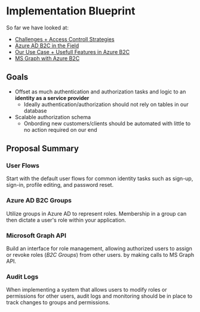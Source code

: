 # Implementation Blueprint

So far we have looked at:

- [Challenges + Access Controll Strategies](https://github.com/BBITWestin/BBITWestin.github.io/blob/main/Auth/Auth-Challenges.md)
- [Azure AD B2C in the Field](https://github.com/BBITWestin/BBITWestin.github.io/blob/main/Auth/AzAD_Setup.md)
- [Our Use Case + Usefull Features in Azure B2C](https://github.com/BBITWestin/BBITWestin.github.io/blob/main/Auth/Authorization_Schema.md)
- [MS Graph with Azure B2C](https://github.com/BBITWestin/BBITWestin.github.io/blob/main/Auth/MS-GraphAPI.md)

## Goals

- Offset as much authentication and authorization tasks and logic to an **identity as a service provider**
  - Ideally authentication/authorization should not rely on tables in our database
- Scalable authorization schema
  - Onbording new customers/clients should be automated with little to no action required on our end

## Proposal Summary

### User Flows

Start with the default user flows for common identity tasks such as sign-up, sign-in, profile editing, and password reset.

### Azure AD B2C Groups

Utilize groups in Azure AD to represent roles. Membership in a group can then dictate a user's role within your application.

### Microsoft Graph API

Build an interface for role management, allowing authorized users to assign or revoke roles (_B2C Groups_) from other users. by making calls to MS Graph API.

### Audit Logs

When implementing a system that allows users to modify roles or permissions for other users, audit logs and monitoring should be in place to track changes to groups and permissions.
